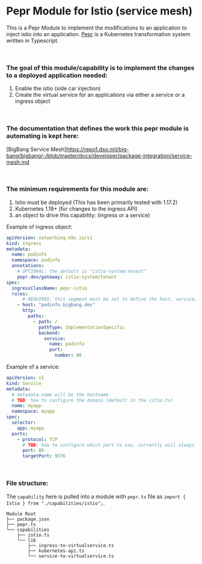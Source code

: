 # Pepr Module for Istio (service mesh)

This is a Pepr Module to implement the modifications to an application to inject istio into an application. 
[Pepr](https://github.com/defenseunicorns/pepr) is a Kubernetes transformation system written in Typescript.

<br>

### The goal of this module/capability is to implement the changes to a deployed application needed:
1. Enable the istio (side car injection)
2. Create the virtual service for an applications via either a service or a ingress object

<br>

### The documentation that defines the work this pepr module is automating is kept here:
[BigBang Service Mesh]https://repo1.dso.mil/big-bang/bigbang/-/blob/master/docs/developer/package-integration/service-mesh.md

<br>

### The minimum requirements for this module are:
1. Istio must be deployed (This has been primarily tested with 1.17.2)
2. Kubernetes 1.19+ (for changes to the ingress API)
3. an object to drive this capability: (ingress or a service)

Example of ingress object:
```yaml
apiVersion: networking.k8s.io/v1
kind: Ingress
metadata:
  name: podinfo
  namespace: podinfo
  annotations:
    # OPTIONAL: the default is "istio-system/tenant"
    pepr.dev/gateway: istio-system/tenant
spec:
  ingressClassName: pepr-istio
  rules:
      # REQUIRED, this segment must be set to define the host, service, and port
    - host: "podinfo.bigbang.dev"
      http:
        paths:
          - path: /
            pathType: ImplementationSpecific
            backend:
              service:
                name: podinfo
                port:
                  number: 80
```
Example of a service:
```yaml
apiVersion: v1
kind: Service
metadata:
  # metadata.name will be the hostname
  # TBD: how to configure the domain (default in the istio.ts)
  name: myapp
  namespace: myapp
spec:
  selector:
    app: myapp
  ports:
    - protocol: TCP
      # TBD: how to configure which port to use, currently will always pick up 80/443
      port: 80
      targetPort: 9376
```
<br>


### File structure:
The `capability` here is pulled into a module with `pepr.ts` file as `import { Istio } from "./capabilities/istio";`.
```
Module Root
├── package.json
├── pepr.ts
└── capabilities
    ├── istio.ts
    └── lib
        ├── ingress-to-virtualservice.ts
        ├── kubernetes-api.ts
        └── service-to-virtualservice.ts
```
